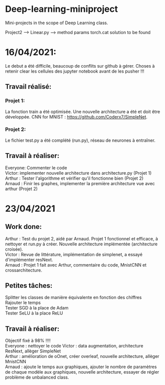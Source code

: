 # Deep-learning-miniproject
Mini-projects in the scope of Deep Learning class. 

Project2 --> Linear.py --> method params torch.cat solution to be found

# 16/04/2021:
Le debut a été difficile, beaucoup de conflits sur github à gérer. Choses à retenir clear les cellules des jupyter notebook avant de les pusher !!!
## Travail réalisé:
### Projet 1: 
La fonction train a été optimisée. Une nouvelle architecture a été et doit être développée. CNN for MNIST : https://github.com/Coderx7/SimpleNet. 
### Projet 2:
Le fichier test.py a été complété (run.py), réseau de neurones à entraîner.
## Travail à réaliser:
Everyone: Commenter le code  
Victor: implementer nouvelle architecture dans architecture.py (Projet 1)  
Arthur : Tester l'algorithme et vérifier qu'il fonctionne bien (Projet 2)  
Arnaud : Finir les graphes, implementer la première architecture vue avec arthur (Projet 2)  

# 23/04/2021
## Work done:
Arthur : Test du projet 2, aidé par Arnaud. Projet 1 fonctionnel et efficace, à nettoyer et run.py à créer. Nouvelle architecture implémentée (architecture croisée).  
Victor : Revue de littérature, implémentation de simplenet, a essayé d'implémenter resNext.  
Arnaud : Projet 1 fait avec Arthur, commentaire du code, MnistCNN et crossarchitecture.  
## Petites tâches:
Splitter les classes de manière équivalente en fonction des chiffres  
Rajouter le temps  
Tester SGD à la place de Adam  
Tester SeLU à la place ReLU  
## Travail à réaliser:
Objectif fixé à 98% !!!!  
Everyone : nettoyer le code
Victor : data augmentation, architecture ResNext, allèger SimpleNet  
Arthur : amélioration de oOnet, créer overleaf, nouvelle architecture, allèger MnistCNN  
Arnaud : ajoute le temps aux graphiques, ajouter le nombre de paramètres de chaque modèle aux graphiques, nouvelle architecture, essayer de régler problème de unbalanced class.  

